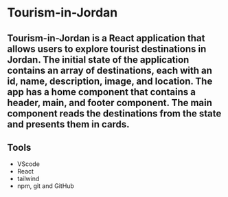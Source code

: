 # Tourism-in-Jordan

## Tourism-in-Jordan is a React application that allows users to explore tourist destinations in Jordan. The initial state of the application contains an array of destinations, each with an id, name, description, image, and location. The app has a home component that contains a header, main, and footer component. The main component reads the destinations from the state and presents them in cards.

## Tools

- VScode
- React
- tailwind
- npm, git and GitHub
